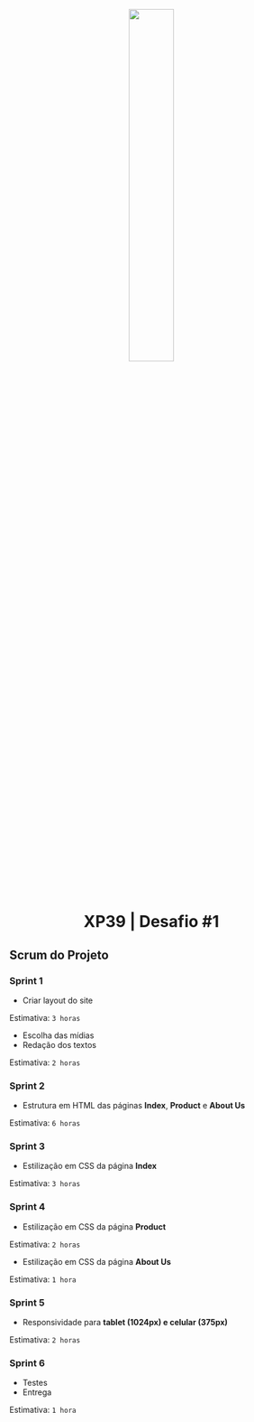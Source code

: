 <p align="center">
  <img width="40%" style="max-width:100%" src="https://github.com/scillapinheiro/gama_academy_desafio-1/blob/main/logo-gama-academy.png">
</p>

<h1 align="center">XP39 | Desafio #1</h1>

## Scrum do Projeto

### Sprint 1
- Criar layout do site

Estimativa: `3 horas`

- Escolha das mídias
- Redação dos textos

Estimativa: `2 horas`
  
### Sprint 2
- Estrutura em HTML das páginas **Index**, **Product** e **About Us**
  
Estimativa: `6 horas`


### Sprint 3
- Estilização em CSS da página **Index**

Estimativa: `3 horas`

### Sprint 4
- Estilização em CSS da página **Product**

Estimativa: `2 horas`

- Estilização em CSS da página **About Us**

Estimativa: `1 hora`

### Sprint 5
- Responsividade para **tablet (1024px) e celular (375px)**

Estimativa: `2 horas`

### Sprint 6
- Testes
- Entrega

Estimativa: `1 hora`
